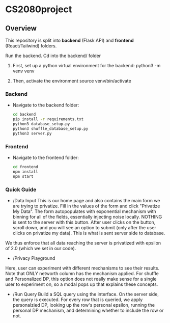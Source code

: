 
# CS2080project
## Overview
This repository is split into **backend** (Flask API) and **frontend** (React/Tailwind) folders.

Run the backend. Cd into the backend/ folder
1. First, set up a python virtual environment for the backend:
python3 -m venv venv

2. Then, activate the environment
source venv/bin/activate

### Backend
- Navigate to the backend folder:
  ```bash
  cd backend
  pip install -r requirements.txt
  python3 database_setup.py
  python3 shuffle_database_setup.py
  python3 server.py
  ```

### Frontend
- Navigate to the frontend folder:
  ```bash
  cd frontend
  npm install
  npm start
  ```

### Quick Guide
- /Data Input 
This is our home page and also contains the main form we are trying to privatize. Fill in the values of the form and click "Privatize My Data". The form autopopulates with exponential mechanism with binning for all of the fields, essentially injecting noise locally. NOTHING is sent to the server with this button. 
After user clicks on the button, scroll down, and you will see an option to submit (only after the user clicks on privatize my data). This is what is sent server side to database.

We thus enforce that all data reaching the server is privatized with epsilon of 2.0 (which we set in our code). 

- /Privacy Playground

Here, user can experiment with different mechanisms to see their results. Note that ONLY networth column has the mechanism applied. For shuffle and Personalized DP, this option does not really make sense for a single user to experiment on, so a modal pops up that explains these concepts. 

- /Run Query
Build a SQL query using the interface. On the server side, the query is executed. For every row that is queried, we apply personalzied DP, looking up the row's personal epsilon, running the personal DP mechanism, and determining whether to include the row or not. 
